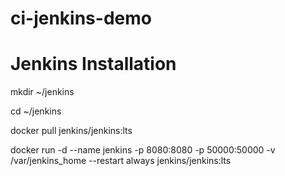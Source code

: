 # ci-jenkins-demo


# Jenkins Installation
mkdir ~/jenkins

cd ~/jenkins

docker pull jenkins/jenkins:lts

docker run -d --name jenkins -p 8080:8080 -p 50000:50000 -v /var/jenkins_home --restart always jenkins/jenkins:lts


